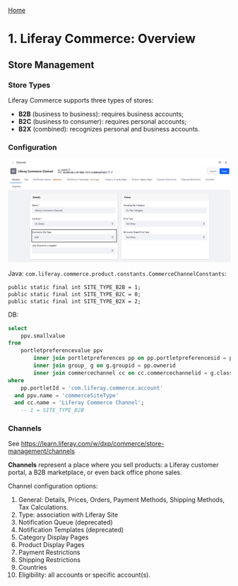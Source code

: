 [Home](../../README.md)

# 1. Liferay Commerce: Overview

## Store Management

### Store Types

Liferay Commerce supports three types of stores:
- **B2B** (business to business): requires business accounts;
- **B2C** (business to consumer): requires personal accounts;
- **B2X** (combined): recognizes personal and business accounts.

### Configuration

![01-store-types.png](images/01-store-types.png)

Java: `com.liferay.commerce.product.constants.CommerceChannelConstants`:

	public static final int SITE_TYPE_B2B = 1;
	public static final int SITE_TYPE_B2C = 0;
	public static final int SITE_TYPE_B2X = 2;

DB:

```sql
select
    ppv.smallvalue
from
    portletpreferencevalue ppv
        inner join portletpreferences pp on pp.portletpreferencesid = ppv.portletpreferencesid
        inner join group_ g on g.groupid = pp.ownerid
        inner join commercechannel cc on cc.commercechannelid = g.classpk
where
    pp.portletId = 'com.liferay.commerce.account'
  and ppv.name = 'commerceSiteType'
  and cc.name = 'Liferay Commerce Channel'; 
    -- 1 = SITE_TYPE_B2B
```

### Channels

See https://learn.liferay.com/w/dxp/commerce/store-management/channels

**Channels** represent a place where you sell products: a Liferay customer portal, a B2B marketplace, or even back office phone sales.

Channel configuration options:
1. General: Details, Prices, Orders, Payment Methods, Shipping Methods, Tax Calculations.
2. Type: association with Liferay Site
3. Notification Queue (deprecated)
4. Notification Templates (deprecated)
5. Category Display Pages
6. Product Display Pages
7. Payment Restrictions
8. Shipping Restrictions
9. Countries
10. Eligibility: all accounts or specific account(s).